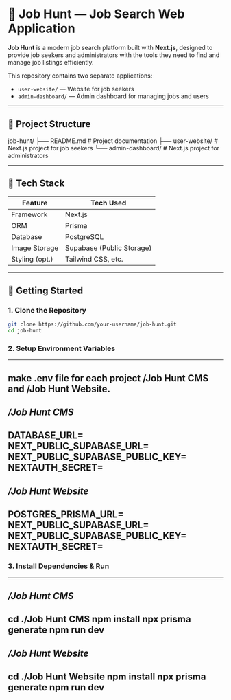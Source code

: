 # 💼 Job Hunt — Job Search Web Application

**Job Hunt** is a modern job search platform built with **Next.js**, designed to provide job seekers and administrators with the tools they need to find and manage job listings efficiently.

This repository contains two separate applications:
- `user-website/` — Website for job seekers
- `admin-dashboard/` — Admin dashboard for managing jobs and users

---

## 📁 Project Structure
job-hunt/
├── README.md # Project documentation
├── user-website/ # Next.js project for job seekers
└── admin-dashboard/ # Next.js project for administrators

---

## 🚀 Tech Stack

| Feature          | Tech Used            |
|------------------|----------------------|
| Framework        | Next.js              |
| ORM              | Prisma               |
| Database         | PostgreSQL           |
| Image Storage    | Supabase (Public Storage) |
| Styling (opt.)   | Tailwind CSS, etc.   |

---

## 🔧 Getting Started

### 1. Clone the Repository

```bash
git clone https://github.com/your-username/job-hunt.git
cd job-hunt
```

### 2. Setup Environment Variables
---
make .env file for each project /Job Hunt CMS and /Job Hunt Website.
---
***/Job Hunt CMS***
---
DATABASE_URL=
NEXT_PUBLIC_SUPABASE_URL=
NEXT_PUBLIC_SUPABASE_PUBLIC_KEY=
NEXTAUTH_SECRET=
---
***/Job Hunt Website***
---
POSTGRES_PRISMA_URL=
NEXT_PUBLIC_SUPABASE_URL=
NEXT_PUBLIC_SUPABASE_PUBLIC_KEY=
NEXTAUTH_SECRET=
---
### 3. Install Dependencies & Run
---
***/Job Hunt CMS***
---
cd ./Job Hunt CMS
npm install
npx prisma generate
npm run dev
---
***/Job Hunt Website***
---
cd ./Job Hunt Website
npm install
npx prisma generate
npm run dev
---